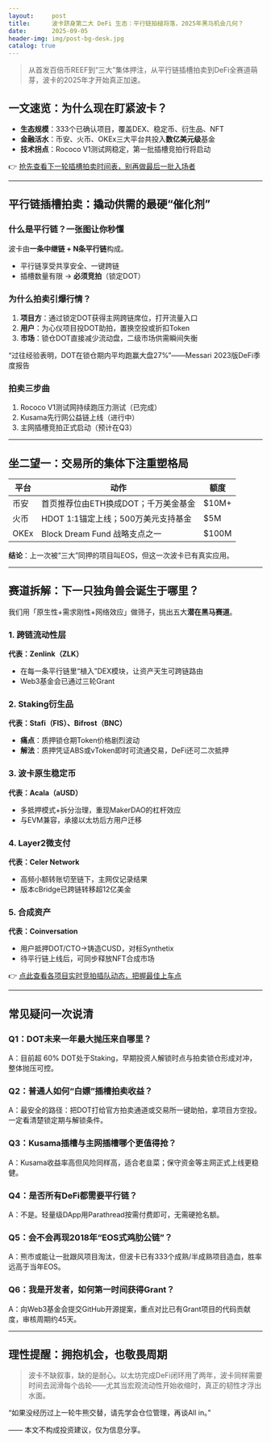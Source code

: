 ```yaml
---
layout:     post
title:      波卡跻身第二大 DeFi 生态：平行链拍槌将落，2025年黑马机会几何？
date:       2025-09-05
header-img: img/post-bg-desk.jpg
catalog: true
---
```


> 从首发百倍币REEF到“三大”集体押注，从平行链插槽拍卖到DeFi全赛道萌芽，波卡的2025年才开始真正加速。

## 一文速览：为什么现在盯紧波卡？
- **生态规模**：333个已确认项目，覆盖DEX、稳定币、衍生品、NFT  
- **金融活水**：币安、火币、OKEx三大平台共投入**数亿美元级**基金  
- **技术拐点**：Rococo V1测试网稳定，第一批插槽竞拍行将启动  

👉 [抢先查看下一轮插槽拍卖时间表，别再做最后一批入场者](https://okxdog.com/)

---

## 平行链插槽拍卖：撬动供需的最硬“催化剂”
### 什么是平行链？一张图让你秒懂
波卡由**一条中继链 + N条平行链**构成。  
- 平行链享受共享安全、一键跨链  
- 插槽数量有限 → **必须竞拍**（锁定DOT）  

### 为什么拍卖引爆行情？
1. **项目方**：通过锁定DOT获得主网跨链席位，打开流量入口  
2. **用户**：为心仪项目投DOT助拍，置换空投或折扣Token  
3. **市场**：锁仓DOT直接减少流动盘，二级市场供需瞬间失衡  

“过往经验表明，DOT在锁仓期内平均跑赢大盘27%”——Messari 2023版DeFi季度报告  

### 拍卖三步曲
1. Rococo V1测试网持续跑压力测试（已完成）  
2. Kusama先行网公益链上线（进行中）  
3. 主网插槽竞拍正式启动（预计在Q3）

---

## 坐二望一：交易所的集体下注重塑格局
| 平台 | 动作 | 额度 |
|------|------|------|
| 币安 | 首页推荐位由ETH换成DOT；千万美金基金 | $10M+ |
| 火币 | HDOT 1:1锚定上线；500万美元支持基金 | $5M |
| OKEx | Block Dream Fund 战略支点之一 | $100M |

**结论**：上一次被“三大”同押的项目叫EOS，但这一次波卡已有真实应用。  

---

## 赛道拆解：下一只独角兽会诞生于哪里？
我们用「原生性+需求刚性+网络效应」做筛子，挑出五大**潜在黑马赛道**。

### 1. 跨链流动性层
**代表：Zenlink（ZLK）**  
- 在每一条平行链里“植入”DEX模块，让资产天生可跨链路由  
- Web3基金会已通过三轮Grant  

### 2. Staking衍生品
**代表：Stafi（FIS）、Bifrost（BNC）**  
- **痛点**：质押锁仓期Token价格剧烈波动  
- **解法**：质押凭证ABS或vToken即时可流通交易，DeFi还可二次抵押  

### 3. 波卡原生稳定币
**代表：Acala（aUSD）**  
- 多抵押模式+拆分治理，重现MakerDAO的杠杆效应  
- 与EVM兼容，承接以太坊后方用户迁移  

### 4. Layer2微支付
**代表：Celer Network**  
- 高频小额转账切至链下，主网仅记录结果  
- 版本cBridge已跨链转移超12亿美金  

### 5. 合成资产
**代表：Coinversation**  
- 用户抵押DOT/CTO→铸造CUSD，对标Synthetix  
- 待平行链上线后，可同步释放NFT合成市场  

👉 [点此查看各项目实时竞拍插队动态，把握最佳上车点](https://okxdog.com/)

---

## 常见疑问一次说清
### Q1：DOT未来一年最大抛压来自哪里？
A：目前超 60% DOT处于Staking，早期投资人解锁时点与拍卖锁仓形成对冲，整体抛压可控。

### Q2：普通人如何“白嫖”插槽拍卖收益？
A：最安全的路径：把DOT打给官方拍卖通道或交易所一键助拍，拿项目方空投。一定看清楚锁定期与解锁条件。

### Q3：Kusama插槽与主网插槽哪个更值得抢？
A：Kusama收益率高但风险同样高，适合老韭菜；保守资金等主网正式上线更稳健。

### Q4：是否所有DeFi都需要平行链？
A：不是。轻量级DApp用Parathread按需付费即可，无需硬抢名额。

### Q5：会不会再现2018年“EOS式鸡肋公链”？
A：熊市或能让一批跟风项目淘汰，但波卡已有333个成熟/半成熟项目造血，胜率远高于当年EOS。

### Q6：我是开发者，如何第一时间获得Grant？
A：向Web3基金会提交GitHub开源提案，重点对比已有Grant项目的代码贡献度，审核周期约45天。

---

## 理性提醒：拥抱机会，也敬畏周期
> 波卡不缺叙事，缺的是耐心。以太坊完成DeFi闭环用了两年，波卡同样需要时间去润滑每个齿轮——尤其当宏观流动性开始收缩时，真正的韧性才浮出水面。

“如果没经历过上一轮牛熊交替，请先学会仓位管理，再谈All in。”  

—— 本文不构成投资建议，仅为信息分享。